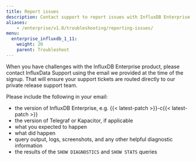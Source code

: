 ```yaml
---
title: Report issues
description: Contact support to report issues with InfluxDB Enterprise.
aliases:
    - /enterprise/v1.8/troubleshooting/reporting-issues/
menu:
  enterprise_influxdb_1_11:
    weight: 20
    parent: Troubleshoot
---
```


When you have challenges with the InfluxDB Enterprise product, please contact InfluxData Support
using the email we provided at the time of the signup.
That will ensure your support tickets are routed directly to our private release
support team.

Please include the following in your email:

* the version of InfluxDB Enterprise, e.g. {{< latest-patch >}}-c{{< latest-patch >}}
* the version of Telegraf or Kapacitor, if applicable
* what you expected to happen
* what did happen
* query output, logs, screenshots, and any other helpful diagnostic information
* the results of the `SHOW DIAGNOSTICS` and `SHOW STATS` queries
